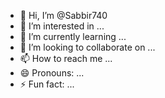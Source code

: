 - 👋 Hi, I’m @Sabbir740
- 👀 I’m interested in ...
- 🌱 I’m currently learning ...
- 💞️ I’m looking to collaborate on ...
- 📫 How to reach me ...
- 😄 Pronouns: ...
- ⚡ Fun fact: ...

<!---
Sabbir740/Sabbir740 is a ✨ special ✨ repository because its `README.md` (this file) appears on your GitHub profile.
You can click the Preview link to take a look at your changes.
--->
